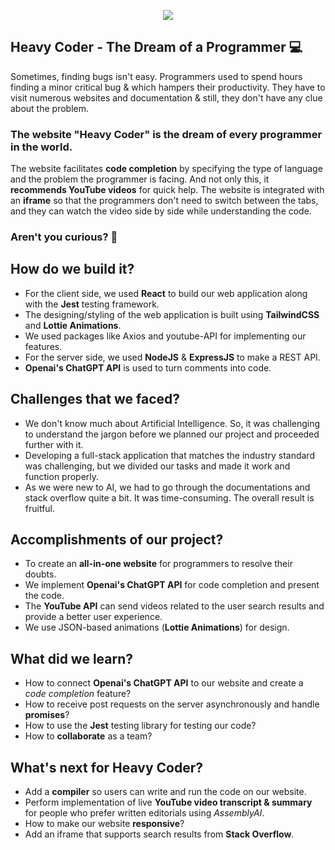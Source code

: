 <p align="center">
  <img src="https://user-images.githubusercontent.com/77505989/206897564-8624f4a5-490d-46ad-ac13-5a508404654d.png" alt"BANNER" />
</p>

## Heavy Coder - The Dream of a Programmer 💻
Sometimes, finding bugs isn't easy. Programmers used to spend hours finding a minor critical bug & which hampers their productivity. They have to visit numerous websites and documentation & still, they don't have any clue about the problem. 

### The website "Heavy Coder" is the dream of every programmer in the world.

The website facilitates **code completion** by specifying the type of language and the problem the programmer is facing. And not only this, it **recommends YouTube videos** for quick help. The website is integrated with an **iframe** so that the programmers don't need to switch between the tabs, and they can watch the video side by side while understanding the code.
### Aren't you curious? 😬

## How do we build it?
- For the client side, we used **React** to build our web application along with the **Jest** testing framework.
- The designing/styling of the web application is built using **TailwindCSS** and **Lottie Animations**.
- We used packages like Axios and youtube-API for implementing our features.
- For the server side, we used **NodeJS** & **ExpressJS** to make a REST API.
- **Openai's ChatGPT API** is used to turn comments into code.

## Challenges that we faced?
- We don't know much about Artificial Intelligence. So, it was challenging to understand the jargon before we planned our project and proceeded further with it.
- Developing a full-stack application that matches the industry standard was challenging, but we divided our tasks and made it work and function properly.
- As we were new to AI, we had to go through the documentations and stack overflow quite a bit. It was time-consuming. The overall result is fruitful.

## Accomplishments of our project?
- To create an **all-in-one website** for programmers to resolve their doubts.
- We implement **Openai's ChatGPT API** for code completion and present the code.
- The **YouTube API** can send videos related to the user search results and provide a better user experience.
- We use JSON-based animations (**Lottie Animations**) for design.

## What did we learn?
- How to connect **Openai's ChatGPT API** to our website and create a _code completion_ feature?
- How to receive post requests on the server asynchronously and handle **promises**?
- How to use the **Jest** testing library for testing our code?
- How to **collaborate** as a team?

## What's next for Heavy Coder?
- Add a **compiler** so users can write and run the code on our website.
- Perform implementation of live **YouTube video transcript & summary** for people who prefer written editorials using _AssemblyAI_.
- How to make our website **responsive**?
- Add an iframe that supports search results from **Stack Overflow**.
